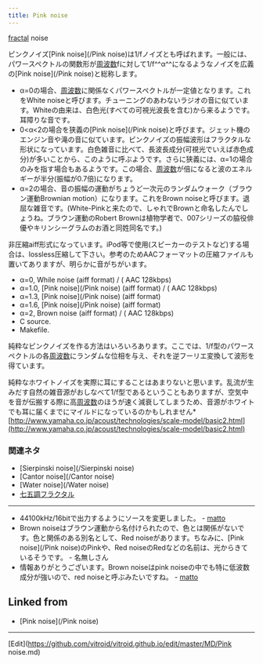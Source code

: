 ```yaml
---
title: Pink noise
---
```

[fractal](/fractal) noise



ピンクノイズ[Pink noise](/Pink noise)は1/fノイズとも呼ばれます。一般には、パワースペクトルの関数形が[周波数](/周波数)fに対して1/f^^α^^になるようなノイズを広義の[Pink noise](/Pink noise)と総称します。



* α=0の場合、[周波数](/周波数)に関係なくパワースペクトルが一定値となります。これをWhite noiseと呼びます。チューニングのあわないラジオの音に似ています。Whiteの由来は、白色光(すべての可視光波長を含む)から来るようです。耳障りな音です。
* 0<α<2の場合を狭義の[Pink noise](/Pink noise)と呼びます。ジェット機のエンジン音や滝の音に似ています。ピンクノイズの振幅波形はフラクタルな形状になっています。白色雑音に比べて、長波長成分(可視光でいえば赤色成分)が多いことから、このように呼ぶようです。さらに狭義には、α=1の場合のみを指す場合もあるようです。この場合、[周波数](/周波数)が倍になると波のエネルギーが半分(振幅が0.7倍)になります。
* α=2の場合、音の振幅の運動がちょうど一次元のランダムウォーク（ブラウン運動Brownian motion）になります。これをBrown noiseと呼びます。退屈な雑音です。(White-Pinkと来たので、しゃれでBrownと命名したんでしょうね。ブラウン運動のRobert Brownは植物学者で、007シリーズの脇役俳優やキリンシーグラムのお酒と同姓同名です。)


非圧縮aiff形式になっています。iPod等で使用(スピーカーのテストなど)する場合は、lossless圧縮して下さい。参考のためAACフォーマットの圧縮ファイルも置いてありますが、明らかに音がちがいます。



* [](white.aiff) α=0, While noise (aiff format) / ([](white.m4a) AAC 128kbps)
* [](pink1.0.aiff) α=1.0, [Pink noise](/Pink noise) (aiff format) / ([](pink1.0.m4a) AAC 128kbps)
* [](pink1.3.aiff) α=1.3, [Pink noise](/Pink noise) (aiff format)
* [](pink1.6.aiff) α=1.6, [Pink noise](/Pink noise) (aiff format)
* [](brown.aiff) α=2, Brown noise (aiff format) / ([](brown.m4a) AAC 128kbps)
* [](sound.c) C source.
* [](Makefile.sound) Makefile.


純粋なピンクノイズを作る方法はいろいろあります。ここでは、1/f型のパワースペクトルの各[周波数](/周波数)にランダムな位相を与え、それを逆フーリエ変換して波形を得ています。



純粋なホワイトノイズを実際に耳にすることはあまりないと思います。乱流が生みだす自然の雑音源がおしなべて1/f型であるということもありますが、空気中を音が伝搬する際に高[周波数](/周波数)のほうが速く減衰してしまうため、音源がホワイトでも耳に届くまでにマイルドになっているのかもしれません*[http://www.yamaha.co.jp/acoust/technologies/scale-model/basic2.html](http://www.yamaha.co.jp/acoust/technologies/scale-model/basic2.html)


### 関連ネタ

* [Sierpinski noise](/Sierpinski noise)
* [Cantor noise](/Cantor noise)
* [Water noise](/Water noise)
* [七五調フラクタル](/七五調フラクタル)
----

* 44100kHz/16bitで出力するようにソースを変更しました。 - [matto](/matto) 
* Brown noiseはブラウン運動から名付けられたので、色とは関係がないです。色と関係のある別名として、Red noiseがあります。ちなみに、[Pink noise](/Pink noise)のPinkや、Red noiseのRedなどの名前は、光からきているそうです。 - 名無しさん 
* 情報ありがとうございます。Brown noiseはpink noiseの中でも特に低波数成分が強いので、red noiseと呼ぶみたいですね。 - [matto](/matto) 
<!--  -->






## Linked from

* [Pink noise](/Pink noise)


----

[Edit](https://github.com/vitroid/vitroid.github.io/edit/master/MD/Pink noise.md)

